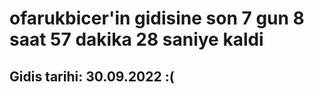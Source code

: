 # ofarukbicer'in gidisine son 7 gun 8 saat 57 dakika 28 saniye kaldi

## Gidis tarihi: 30.09.2022 :(